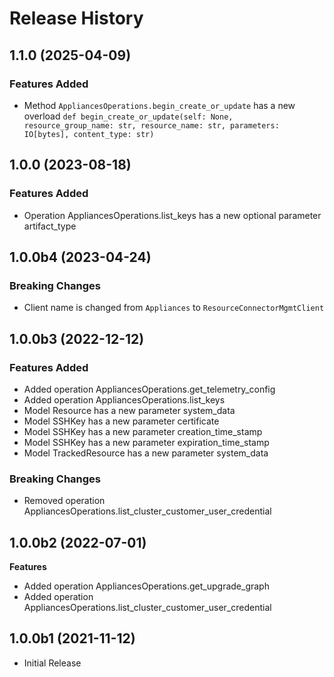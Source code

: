 # Release History

## 1.1.0 (2025-04-09)

### Features Added

  - Method `AppliancesOperations.begin_create_or_update` has a new overload `def begin_create_or_update(self: None, resource_group_name: str, resource_name: str, parameters: IO[bytes], content_type: str)`

## 1.0.0 (2023-08-18)

### Features Added

  - Operation AppliancesOperations.list_keys has a new optional parameter artifact_type

## 1.0.0b4 (2023-04-24)

### Breaking Changes

  - Client name is changed from `Appliances` to `ResourceConnectorMgmtClient`

## 1.0.0b3 (2022-12-12)

### Features Added

  - Added operation AppliancesOperations.get_telemetry_config
  - Added operation AppliancesOperations.list_keys
  - Model Resource has a new parameter system_data
  - Model SSHKey has a new parameter certificate
  - Model SSHKey has a new parameter creation_time_stamp
  - Model SSHKey has a new parameter expiration_time_stamp
  - Model TrackedResource has a new parameter system_data

### Breaking Changes

  - Removed operation AppliancesOperations.list_cluster_customer_user_credential

## 1.0.0b2 (2022-07-01)

**Features**

  - Added operation AppliancesOperations.get_upgrade_graph
  - Added operation AppliancesOperations.list_cluster_customer_user_credential

## 1.0.0b1 (2021-11-12)

* Initial Release
